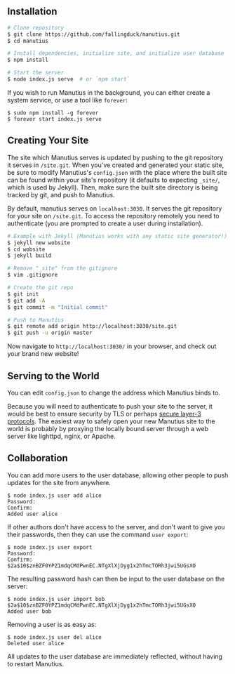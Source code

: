 ## Installation

```bash
# Clone repository
$ git clone https://github.com/fallingduck/manutius.git
$ cd manutius

# Install dependencies, initialize site, and initialize user database
$ npm install

# Start the server
$ node index.js serve  # or `npm start`
```

If you wish to run Manutius in the background, you can either create a system
service, or use a tool like `forever`:

```
$ sudo npm install -g forever
$ forever start index.js serve
```

## Creating Your Site

The site which Manutius serves is updated by pushing to the git repository it
serves in `/site.git`. When you've created and generated your static
site, be sure to modify Manutius's `config.json` with the place where the built
site can be found within your site's repository (it defaults to expecting
`_site/`, which is used by Jekyll). Then, make sure the built site directory
is being tracked by git, and push to Manutius.

By default, manutius serves on `localhost:3030`. It serves the git repository
for your site on `/site.git`. To access the repository remotely you need to
authenticate (you are prompted to create a user during installation).

```bash
# Example with Jekyll (Manutius works with any static site generator!)
$ jekyll new wobsite
$ cd wobsite
$ jekyll build

# Remove "_site" from the gitignore
$ vim .gitignore

# Create the git repo
$ git init
$ git add -A
$ git commit -m "Initial commit"

# Push to Manutius
$ git remote add origin http://localhost:3030/site.git
$ git push -u origin master
```

Now navigate to `http://localhost:3030/` in your browser, and check out
your brand new website!

## Serving to the World

You can edit `config.json` to change the address which Manutius binds to.

Because you will need to authenticate to push your site to the server, it would
be best to ensure security by TLS or perhaps
[secure layer-3 protocols](https://github.com/cjdelisle/cjdns). The easiest way
to safely open your new Manutius site to the world is probably by proxying the
locally bound server through a web server like lighttpd, nginx, or Apache.

## Collaboration

You can add more users to the user database, allowing other people to push
updates for the site from anywhere.

```
$ node index.js user add alice
Password:
Confirm:
Added user alice
```

If other authors don't have access to the server, and don't want to give you
their passwords, then they can use the command `user export`:

```
$ node index.js user export
Password:
Confirm:
$2a$10$znBZF0YPZ1mdqCMdPwnEC.NTgXlXjDyg1x2hTmcTORh3jwi5UGsXO
```

The resulting password hash can then be input to the user database on the
server:

```
$ node index.js user import bob $2a$10$znBZF0YPZ1mdqCMdPwnEC.NTgXlXjDyg1x2hTmcTORh3jwi5UGsXO
Added user bob
```

Removing a user is as easy as:

```
$ node index.js user del alice
Deleted user alice
```

All updates to the user database are immediately reflected, without having to
restart Manutius.
